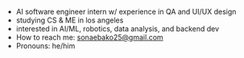 

<!--
**SonaEbako/sonaebako** is a ✨ _special_ ✨ repository because its `README.md` (this file) appears on your GitHub profile.

Here are some ideas to get you started:
-->
- AI software engineer intern w/ experience in QA and UI/UX design</br>
- studying CS & ME in los angeles<br/>
- interested in AI/ML, robotics, data analysis, and backend dev </br>
- How to reach me: sonaebako25@gmail.com </br>
- Pronouns: he/him </br>

